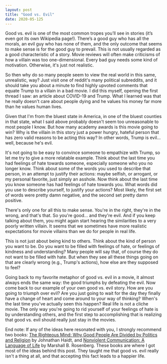 ```yaml
---
layout: post
title: "Good vs. Evil"
date: 2020-05-125
---
```


Good vs. evil is one of the most common tropes you’ll see in stories (it’s even got its own Wikipedia page!). There’s a good guy who has all the morals, an evil guy who has none of them, and the only outcome that seems to make sense is for the good guy to prevail. This is not usually regarded as a good characteristic of a story. Movie reviews will often make criticisms of how a villain was too one-dimensional. Every bad guy needs some kind of motivation. Otherwise, it's just not realistic.

So then why do so many people seem to view the real world in this same, unrealistic, way? Just visit one of reddit's many political subreddits, and it should take you about a minute to find highly upvoted comments that equate Trump to a villain in a bad movie. I did this myself, opening the first thread I saw: an article about COVID-19 and Trump. What I learned was that he really doesn't care about people dying and he values his money far more than he values human lives.

Given that I'm from the bluest state in America, in one of the bluest counties in that state, what I said above probably doesn't seem too unreasonable to most people I know. But how many academy awards is this movie going to win? Why is the villain in this story just a power hungry, hateful person that has zero valid reasons to be acting this way? In other words, Trump is evil... well, because he's evil.

It's not going to be easy to convince someone to empathize with Trump, so let me try to give a more relatable example. Think about the last time you had feelings of hate towards someone, especially someone who you no longer know. Think about some of the words you used to describe that person, in an attempt to justify their actions: maybe selfish, or arrogant, or my personal favorite, just simply an asshole. Now think about the last time you know someone has had feelings of hate towards you. What words did you use to describe yourself, to justify your actions? Most likely, the first set of words were pretty damn negative, and the second set pretty damn positive.

There's only one for all this to make sense. You're in the right, they're in the wrong, and that's that. So you're good... and they're evil. And if you keep talking about them, you might again start hearing the similarities to a very poorly written villain. It seems that we sometimes have more realistic expectations for movie villains than we do for people in real life.

This is not just about being kind to others. Think about the kind of person you want to be. Do you want to be filled with feelings of hate, or feelings of kindness and understanding? Many people will say that, of course they do not want to be filled with hate. But when they see all these things going on that are clearly wrong (e.g., Trump's actions), how else are they supposed to feel?

Going back to my favorite metaphor of good vs. evil in a movie, it almost always ends the same way: the good triumphs by defeating the evil. Now come back to our example of your own good vs. evil story. How are you going to triumph over evil?  Are you just going to wait for the day they finally have a change of heart and come around to your way of thinking? When's the last time you've actually seen this happen? Real life is not a cliche movie. The only way you're going to rid yourself of your feelings of hate is by understanding others, and the first step to accomplishing that is realizing that good vs. evil should really just stay in the movies.

End note: If any of the ideas here resonated with you, I strongly recommend two books: [The Righteous Mind: Why Good People Are Divided by Politics and Religion](https://www.goodreads.com/book/show/11324722-the-righteous-mind) by Johnathan Haidt, and [Nonviolent Communication: A Language of Life](https://www.goodreads.com/book/show/71730.Nonviolent_Communication?ac=1&from_search=true&qid=Nn5QDPHVGq&rank=1) by Marshall B. Rosenberg. These books are where I got most of the ideas behind this post. They taught me that good vs. evil really isn't a thing at all, and that accepting this fact leads to a happier life.